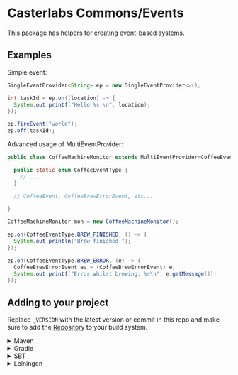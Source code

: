 # Casterlabs Commons/Events

This package has helpers for creating event-based systems.

## Examples

Simple event:

```java
SingleEventProvider<String> ep = new SingleEventProvider<>();

int taskId = ep.on((location) -> {
  System.out.printf("Hello %s!\n", location);
});

ep.fireEvent("world");
ep.off(taskId);
```

Advanced usage of MultiEventProvider:

```java
public class CoffeeMachineMonitor extends MultiEventProvider<CoffeeEventType, CoffeeEvent> {

  public static enum CoffeeEventType {
    // ...
  }

  // CoffeeEvent, CoffeeBrewErrorEvent, etc...

}
```

```java
CoffeeMachineMonitor mon = new CoffeeMachineMonitor();

ep.on(CoffeeEventType.BREW_FINISHED, () -> {
  System.out.println("Brew finished!");
});

ep.on(CoffeeEventType.BREW_ERROR, (e) -> {
  CoffeeBrewErrorEvent ev = (CoffeeBrewErrorEvent) e;
  System.out.printf("Error whilst brewing: %s\n", e.getMessage());
});
```

## Adding to your project

Replace `_VERSION` with the latest version or commit in this repo and make sure to add the [Repository](https://github.com/Casterlabs/Commons#Repository) to your build system.

<details>
  <summary>Maven</summary>
  
  ```xml
    <dependency>
        <groupId>co.casterlabs.Commons</groupId>
        <artifactId>Async</artifactId>
        <version>_VERSION</version>
    </dependency>
  ```
</details>

<details>
  <summary>Gradle</summary>
  
  ```gradle
	dependencies {
        implementation 'co.casterlabs:Commons.Async:_VERSION'
	}
  ```
</details>

<details>
  <summary>SBT</summary>
  
  ```
libraryDependencies += "co.casterlabs.Commons" % "Async" % "_VERSION"
  ```
</details>

<details>
  <summary>Leiningen</summary>
  
  ```
:dependencies [[co.casterlabs.Commons/Async "_VERSION"]]	
  ```
</details>
